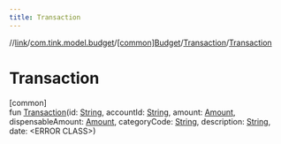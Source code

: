 ```yaml
---
title: Transaction
---
```

//[link](../../../../index.html)/[com.tink.model.budget](../../index.html)/[[common]Budget](../index.html)/[Transaction](index.html)/[Transaction](-transaction.html)



# Transaction



[common]\
fun [Transaction](-transaction.html)(id: [String](https://kotlinlang.org/api/latest/jvm/stdlib/kotlin/-string/index.html), accountId: [String](https://kotlinlang.org/api/latest/jvm/stdlib/kotlin/-string/index.html), amount: [Amount](../../../com.tink.model.misc/[common]-amount/index.html), dispensableAmount: [Amount](../../../com.tink.model.misc/[common]-amount/index.html), categoryCode: [String](https://kotlinlang.org/api/latest/jvm/stdlib/kotlin/-string/index.html), description: [String](https://kotlinlang.org/api/latest/jvm/stdlib/kotlin/-string/index.html), date: &lt;ERROR CLASS&gt;)




